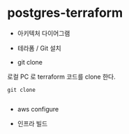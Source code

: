 # postgres-terraform

* 아키텍처 다이어그램

* 테라폼 / Git 설치

* git clone

로컬 PC 로 terraform 코드를 clone 한다. 

```
git clone 


```

* aws configure

* 인프라 빌드

